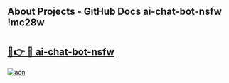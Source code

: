 ## About Projects - GitHub Docs ai-chat-bot-nsfw !mc28w

# <h2><a href="https://andorid.site?title=ai-chat-bot-nsfw&ref=14PRO">🔗👉 🔴 ai-chat-bot-nsfw</a></h2>

[![acn](https://github.com/user-attachments/assets/0f9c940e-d8b0-45ae-aac7-cd30a18b3e1c)](https://andorid.site?title=ai-chat-bot-nsfw&ref=14PRO)

